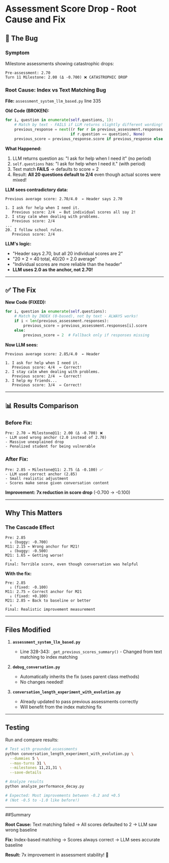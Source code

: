 # Assessment Score Drop - Root Cause and Fix

## 🐛 The Bug

### Symptom
Milestone assessments showing catastrophic drops:
```
Pre-assessment: 2.70
Turn 11 Milestone: 2.00 (Δ -0.700) ❌ CATASTROPHIC DROP
```

### Root Cause: Index vs Text Matching Bug

**File:** `assessment_system_llm_based.py` line 335

**Old Code (BROKEN):**
```python
for i, question in enumerate(self.questions, 1):
    # Match by text - FAILS if LLM returns slightly different wording!
    previous_response = next((r for r in previous_assessment.responses 
                             if r.question == question), None)
    previous_score = previous_response.score if previous_response else 2  # ← Defaults to 2!
```

**What Happened:**
1. LLM returns question as: "I ask for help when I need it" (no period)
2. `self.questions` has: "I ask for help when I need it." (with period)
3. Text match **FAILS** → defaults to score = 2
4. Result: **All 20 questions default to 2/4** even though actual scores were mixed!

**LLM sees contradictory data:**
```
Previous average score: 2.70/4.0  ← Header says 2.70

1. I ask for help when I need it.
   Previous score: 2/4  ← But individual scores all say 2!
2. I stay calm when dealing with problems.
   Previous score: 2/4
...
20. I follow school rules.
   Previous score: 2/4
```

**LLM's logic:**
- "Header says 2.70, but all 20 individual scores are 2"
- "20 × 2 = 40 total, 40/20 = 2.0 average"
- "Individual scores are more reliable than the header"
- **LLM uses 2.0 as the anchor, not 2.70!**

---

## ✅ The Fix

**New Code (FIXED):**
```python
for i, question in enumerate(self.questions):
    # Match by INDEX (0-based), not by text - ALWAYS works!
    if i < len(previous_assessment.responses):
        previous_score = previous_assessment.responses[i].score
    else:
        previous_score = 2  # Fallback only if responses missing
```

**Now LLM sees:**
```
Previous average score: 2.85/4.0  ← Header

1. I ask for help when I need it.
   Previous score: 4/4  ← Correct!
2. I stay calm when dealing with problems.
   Previous score: 2/4  ← Correct!
3. I help my friends...
   Previous score: 3/4  ← Correct!
```

---

## 📊 Results Comparison

### Before Fix:
```
Pre: 2.70 → Milestone@11: 2.00 (Δ -0.700) ❌
- LLM used wrong anchor (2.0 instead of 2.70)
- Massive unexplained drop
- Penalized student for being vulnerable
```

### After Fix:
```
Pre: 2.85 → Milestone@11: 2.75 (Δ -0.100) ✅
- LLM used correct anchor (2.85)
- Small realistic adjustment
- Scores make sense given conversation content
```

**Improvement:** **7x reduction in score drop** (-0.700 → -0.100)

---

## Why This Matters

### The Cascade Effect
```
Pre: 2.85
  ↓ (buggy: -0.700)
M11: 2.15 ← Wrong anchor for M21!
  ↓ (buggy: -0.500)
M21: 1.65 ← Getting worse!
  ↓
Final: Terrible score, even though conversation was helpful
```

**With the fix:**
```
Pre: 2.85
  ↓ (fixed: -0.100)
M11: 2.75 ← Correct anchor for M21
  ↓ (fixed: +0.100)
M21: 2.85 ← Back to baseline or better
  ↓
Final: Realistic improvement measurement
```

---

## Files Modified

1. **`assessment_system_llm_based.py`**
   - Line 328-343: `_get_previous_scores_summary()` - Changed from text matching to index matching

2. **`debug_conversation.py`**
   - Automatically inherits the fix (uses parent class methods)
   - No changes needed!

3. **`conversation_length_experiment_with_evolution.py`**
   - Already updated to pass previous assessments correctly
   - Will benefit from the index matching fix

---

## Testing

Run and compare results:

```bash
# Test with grounded assessments
python conversation_length_experiment_with_evolution.py \
  --dummies 5 \
  --max-turns 31 \
  --milestones 11,21,31 \
  --save-details

# Analyze results
python analyze_performance_decay.py

# Expected: Most improvements between -0.2 and +0.5
# (Not -0.5 to -1.0 like before!)
```

---

##Summary

**Root Cause:** Text matching failed → All scores defaulted to 2 → LLM saw wrong baseline

**Fix:** Index-based matching → Scores always correct → LLM sees accurate baseline  

**Result:** 7x improvement in assessment stability! 🎯

